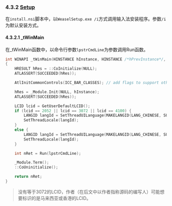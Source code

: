 ### 4.3.2 [Setup](https://github.com/ChineseInputMethod/weasel/blob/master/doc/4.3%20WeaselSetup/4.3.2%20Setup/WeaselSetup.cpp.md)

在`install.nsi`脚本中，以`WeaselSetup.exe /i`方式调用输入法安装程序。参数`/i`为默认安装方式。

#### 4.3.2.1 _tWinMain

在_tWinMain函数中，以命令行参数`lpstrCmdLine`为参数调用Run函数。

```CPP
int WINAPI _tWinMain(HINSTANCE hInstance, HINSTANCE /*hPrevInstance*/, LPTSTR lpstrCmdLine, int /*nCmdShow*/)
{
	HRESULT hRes = ::CoInitialize(NULL);
	ATLASSERT(SUCCEEDED(hRes));

	AtlInitCommonControls(ICC_BAR_CLASSES);	// add flags to support other controls

	hRes = _Module.Init(NULL, hInstance);
	ATLASSERT(SUCCEEDED(hRes));

	LCID lcid = GetUserDefaultLCID();
	if (lcid == 2052 || lcid == 3072 || lcid == 4100) {
		LANGID langId = SetThreadUILanguage(MAKELANGID(LANG_CHINESE, SUBLANG_CHINESE_SIMPLIFIED));
		SetThreadLocale(langId);
	}
	else {
		LANGID langId = SetThreadUILanguage(MAKELANGID(LANG_CHINESE, SUBLANG_CHINESE_TRADITIONAL));
		SetThreadLocale(langId);
	}

	int nRet = Run(lpstrCmdLine);

	_Module.Term();
	::CoUninitialize();

	return nRet;
}
```

>没有等于3072的LCID，作者（在后文中以作者指称源码的编写人）可能想要标识的是马来西亚或香港的LCID。
